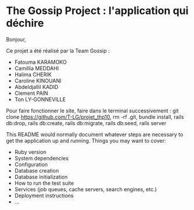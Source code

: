 # The Gossip Project : l'application qui déchire

Bonjour,

Ce projet a été réalisé par la Team Gossip :

- Fatouma KARAMOKO
- Camillia MEDDAHI
- Halima CHERIK
- Caroline KINOUANI
- Abdeldjallil KADID
- Clement PAIN
- Ton LY-GONNEVILLE

Pour faire fonctionner le site, faire dans le terminal successivement : git clone https://github.com/T-LG/projet_thp10, rm -rf .git, bundle install, rails db:drop, rails db:create, rails db:migrate, rails db:seed, rails server

This README would normally document whatever steps are necessary to get the
application up and running.
Things you may want to cover:
* Ruby version
* System dependencies
* Configuration
* Database creation
* Database initialization
* How to run the test suite
* Services (job queues, cache servers, search engines, etc.)
* Deployment instructions
* ...
